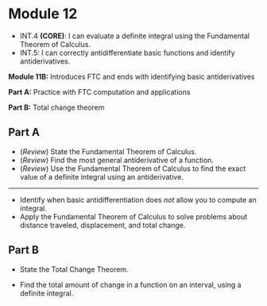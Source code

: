 # Module 12 

-   INT.4  **(CORE)**: I can evaluate a definite integral using the Fundamental Theorem of Calculus.
-   INT.5: I can correctly antidifferentiate basic functions and identify antiderivatives.

**Module 11B:** Introduces FTC and ends with identifying basic antiderivatives

**Part A:** Practice with FTC computation and applications

**Part B:** Total change theorem 


## Part A

+ (*Review*) State the Fundamental Theorem of Calculus.
+ (*Review*) Find the most general antiderivative of a function.
+ (*Review*) Use the Fundamental Theorem of Calculus to find the exact value of a definite integral using an antiderivative.

---

+ Identify when basic antidifferentiation does *not* allow you to compute an integral. 
+ Apply the Fundamental Theorem of Calculus to solve problems about distance traveled, displacement, and total change. 


## Part B

+ State the Total Change Theorem. 


+ Find the total amount of change in a function on an interval, using a definite integral.
<!--stackedit_data:
eyJoaXN0b3J5IjpbMjEzNjcwMTI3XX0=
-->